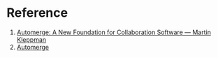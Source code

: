 # Reference

1. [Automerge: A New Foundation for Collaboration Software — Martin Kleppman](https://www.youtube.com/watch?v=UUGdMHrdzIU)
1. [Automerge](https://github.com/automerge/automerge)

